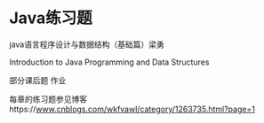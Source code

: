 # Java练习题

java语言程序设计与数据结构（基础篇）梁勇

Introduction to Java Programming and Data Structures

部分课后题 作业

每章的练习题参见博客https://www.cnblogs.com/wkfvawl/category/1263735.html?page=1
